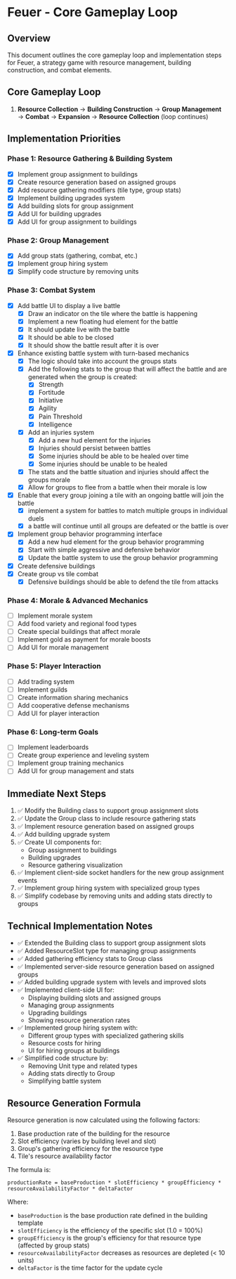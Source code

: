 # Feuer - Core Gameplay Loop

## Overview

This document outlines the core gameplay loop and implementation steps for Feuer, a strategy game with resource management, building construction, and combat elements.

## Core Gameplay Loop

1. **Resource Collection** → **Building Construction** → **Group Management** → **Combat** → **Expansion** → **Resource Collection** (loop continues)

## Implementation Priorities

### Phase 1: Resource Gathering & Building System

- [x] Implement group assignment to buildings
- [x] Create resource generation based on assigned groups
- [x] Add resource gathering modifiers (tile type, group stats)
- [x] Implement building upgrades system
- [x] Add building slots for group assignment
- [x] Add UI for building upgrades
- [x] Add UI for group assignment to buildings

### Phase 2: Group Management

- [x] Add group stats (gathering, combat, etc.)
- [x] Implement group hiring system
- [x] Simplify code structure by removing units

### Phase 3: Combat System

- [x] Add battle UI to display a live battle
  - [x] Draw an indicator on the tile where the battle is happening
  - [x] Implement a new floating hud element for the battle
  - [x] It should update live with the battle
  - [x] It should be able to be closed
  - [x] It should show the battle result after it is over
- [x] Enhance existing battle system with turn-based mechanics
  - [x] The logic should take into account the groups stats
  - [x] Add the following stats to the group that will affect the battle and are generated when the group is created:
    - [x] Strength
    - [x] Fortitude
    - [x] Initiative
    - [x] Agility
    - [x] Pain Threshold
    - [x] Intelligence
  - [x] Add an injuries system
    - [x] Add a new hud element for the injuries
    - [x] Injuries should persist between battles
    - [x] Some injuries should be able to be healed over time
    - [x] Some injuries should be unable to be healed
  - [x] The stats and the battle situation and injuries should affect the groups morale
  - [x] Allow for groups to flee from a battle when their morale is low
- [x] Enable that every group joining a tile with an ongoing battle will join the battle
  - [x] implement a system for battles to match multiple groups in individual duels
  - [x] a battle will continue until all groups are defeated or the battle is over
- [x] Implement group behavior programming interface
  - [x] Add a new hud element for the group behavior programming
  - [x] Start with simple aggressive and defensive behavior
  - [x] Update the battle system to use the group behavior programming
- [x] Create defensive buildings
- [x] Create group vs tile combat
  - [x] Defensive buildings should be able to defend the tile from attacks

### Phase 4: Morale & Advanced Mechanics

- [ ] Implement morale system
- [ ] Add food variety and regional food types
- [ ] Create special buildings that affect morale
- [ ] Implement gold as payment for morale boosts
- [ ] Add UI for morale management

### Phase 5: Player Interaction

- [ ] Add trading system
- [ ] Implement guilds
- [ ] Create information sharing mechanics
- [ ] Add cooperative defense mechanisms
- [ ] Add UI for player interaction

### Phase 6: Long-term Goals

- [ ] Implement leaderboards
- [ ] Create group experience and leveling system
- [ ] Implement group training mechanics
- [ ] Add UI for group management and stats

## Immediate Next Steps

1. ✅ Modify the Building class to support group assignment slots
2. ✅ Update the Group class to include resource gathering stats
3. ✅ Implement resource generation based on assigned groups
4. ✅ Add building upgrade system
5. ✅ Create UI components for:
   - Group assignment to buildings
   - Building upgrades
   - Resource gathering visualization
6. ✅ Implement client-side socket handlers for the new group assignment events
7. ✅ Implement group hiring system with specialized group types
8. ✅ Simplify codebase by removing units and adding stats directly to groups

## Technical Implementation Notes

- ✅ Extended the Building class to support group assignment slots
- ✅ Added ResourceSlot type for managing group assignments
- ✅ Added gathering efficiency stats to Group class
- ✅ Implemented server-side resource generation based on assigned groups
- ✅ Added building upgrade system with levels and improved slots
- ✅ Implemented client-side UI for:
  - Displaying building slots and assigned groups
  - Managing group assignments
  - Upgrading buildings
  - Showing resource generation rates
- ✅ Implemented group hiring system with:
  - Different group types with specialized gathering skills
  - Resource costs for hiring
  - UI for hiring groups at buildings
- ✅ Simplified code structure by:
  - Removing Unit type and related types
  - Adding stats directly to Group
  - Simplifying battle system

## Resource Generation Formula

Resource generation is now calculated using the following factors:

1. Base production rate of the building for the resource
2. Slot efficiency (varies by building level and slot)
3. Group's gathering efficiency for the resource type
4. Tile's resource availability factor

The formula is:

```
productionRate = baseProduction * slotEfficiency * groupEfficiency * resourceAvailabilityFactor * deltaFactor
```

Where:

- `baseProduction` is the base production rate defined in the building template
- `slotEfficiency` is the efficiency of the specific slot (1.0 = 100%)
- `groupEfficiency` is the group's efficiency for that resource type (affected by group stats)
- `resourceAvailabilityFactor` decreases as resources are depleted (< 10 units)
- `deltaFactor` is the time factor for the update cycle
